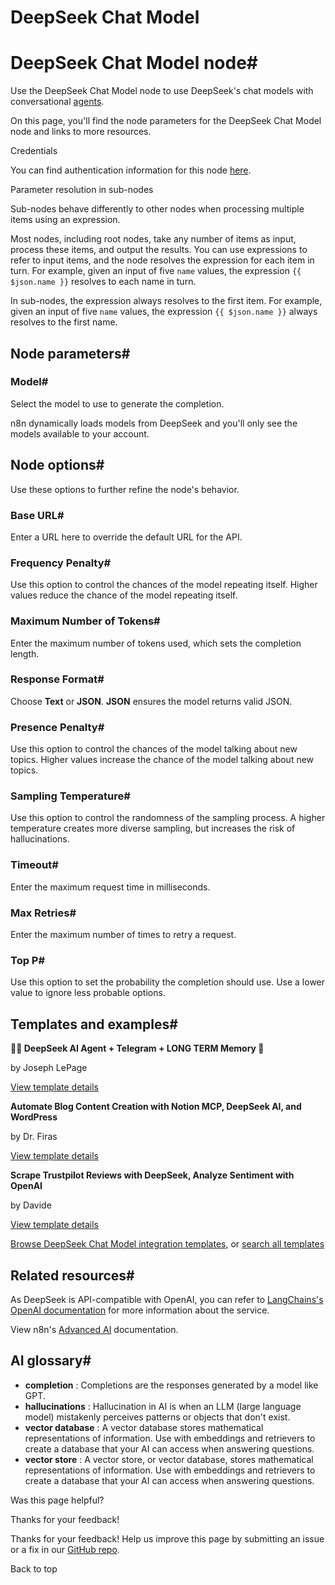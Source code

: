 # DeepSeek Chat Model

[ ](https://github.com/n8n-io/n8n-docs/edit/main/docs/integrations/builtin/cluster-nodes/sub-nodes/n8n-nodes-langchain.lmchatdeepseek.md "Edit this page")

# DeepSeek Chat Model node#

Use the DeepSeek Chat Model node to use DeepSeek's chat models with conversational [agents](../../../../../glossary/#ai-agent).

On this page, you'll find the node parameters for the DeepSeek Chat Model node and links to more resources.

Credentials

You can find authentication information for this node [here](../../../credentials/deepseek/).

Parameter resolution in sub-nodes

Sub-nodes behave differently to other nodes when processing multiple items using an expression.

Most nodes, including root nodes, take any number of items as input, process these items, and output the results. You can use expressions to refer to input items, and the node resolves the expression for each item in turn. For example, given an input of five `name` values, the expression `{{ $json.name }}` resolves to each name in turn.

In sub-nodes, the expression always resolves to the first item. For example, given an input of five `name` values, the expression `{{ $json.name }}` always resolves to the first name.

## Node parameters#

### Model#

Select the model to use to generate the completion.

n8n dynamically loads models from DeepSeek and you'll only see the models available to your account.

## Node options#

Use these options to further refine the node's behavior.

### Base URL#

Enter a URL here to override the default URL for the API.

### Frequency Penalty#

Use this option to control the chances of the model repeating itself. Higher values reduce the chance of the model repeating itself.

### Maximum Number of Tokens#

Enter the maximum number of tokens used, which sets the completion length.

### Response Format#

Choose **Text** or **JSON**. **JSON** ensures the model returns valid JSON.

### Presence Penalty#

Use this option to control the chances of the model talking about new topics. Higher values increase the chance of the model talking about new topics.

### Sampling Temperature#

Use this option to control the randomness of the sampling process. A higher temperature creates more diverse sampling, but increases the risk of hallucinations.

### Timeout#

Enter the maximum request time in milliseconds.

### Max Retries#

Enter the maximum number of times to retry a request.

### Top P#

Use this option to set the probability the completion should use. Use a lower value to ignore less probable options. 

## Templates and examples#

**🐋🤖 DeepSeek AI Agent + Telegram + LONG TERM Memory 🧠**

by Joseph LePage

[View template details](https://n8n.io/workflows/2864-deepseek-ai-agent-telegram-long-term-memory/)

**Automate Blog Content Creation with Notion MCP, DeepSeek AI, and WordPress**

by Dr. Firas

[View template details](https://n8n.io/workflows/3348-automate-blog-content-creation-with-notion-mcp-deepseek-ai-and-wordpress/)

**Scrape Trustpilot Reviews with DeepSeek, Analyze Sentiment with OpenAI**

by Davide

[View template details](https://n8n.io/workflows/2792-scrape-trustpilot-reviews-with-deepseek-analyze-sentiment-with-openai/)

[Browse DeepSeek Chat Model integration templates](https://n8n.io/integrations/deepseek-chat-model/), or [search all templates](https://n8n.io/workflows/)

## Related resources#

As DeepSeek is API-compatible with OpenAI, you can refer to [LangChains's OpenAI documentation](https://js.langchain.com/docs/integrations/chat/openai/) for more information about the service.

View n8n's [Advanced AI](../../../../../advanced-ai/) documentation.

## AI glossary#

  * **completion** : Completions are the responses generated by a model like GPT.
  * **hallucinations** : Hallucination in AI is when an LLM (large language model) mistakenly perceives patterns or objects that don't exist.
  * **vector database** : A vector database stores mathematical representations of information. Use with embeddings and retrievers to create a database that your AI can access when answering questions.
  * **vector store** : A vector store, or vector database, stores mathematical representations of information. Use with embeddings and retrievers to create a database that your AI can access when answering questions.

Was this page helpful? 

Thanks for your feedback! 

Thanks for your feedback! Help us improve this page by submitting an issue or a fix in our [GitHub repo](https://github.com/n8n-io/n8n-docs). 

Back to top 
